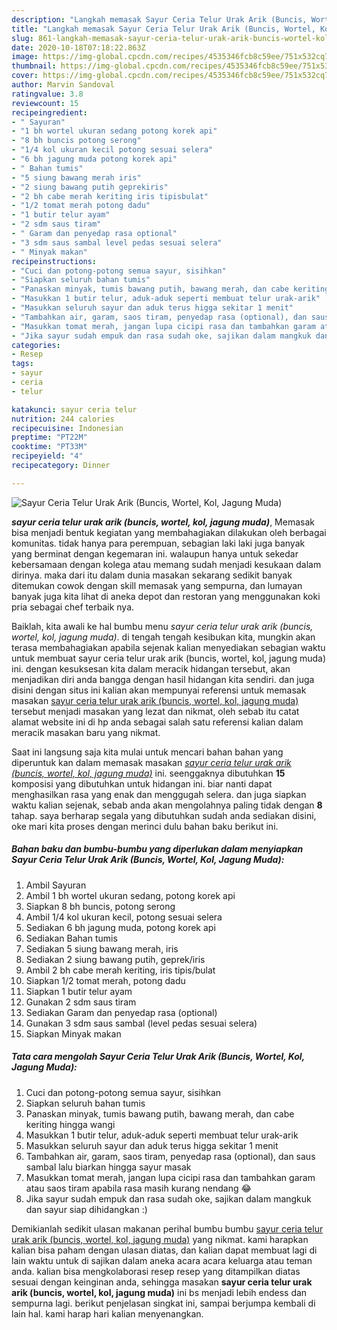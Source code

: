 ```yaml
---
description: "Langkah memasak Sayur Ceria Telur Urak Arik (Buncis, Wortel, Kol, Jagung Muda) Lezat"
title: "Langkah memasak Sayur Ceria Telur Urak Arik (Buncis, Wortel, Kol, Jagung Muda) Lezat"
slug: 861-langkah-memasak-sayur-ceria-telur-urak-arik-buncis-wortel-kol-jagung-muda-lezat
date: 2020-10-18T07:18:22.863Z
image: https://img-global.cpcdn.com/recipes/4535346fcb8c59ee/751x532cq70/sayur-ceria-telur-urak-arik-buncis-wortel-kol-jagung-muda-foto-resep-utama.jpg
thumbnail: https://img-global.cpcdn.com/recipes/4535346fcb8c59ee/751x532cq70/sayur-ceria-telur-urak-arik-buncis-wortel-kol-jagung-muda-foto-resep-utama.jpg
cover: https://img-global.cpcdn.com/recipes/4535346fcb8c59ee/751x532cq70/sayur-ceria-telur-urak-arik-buncis-wortel-kol-jagung-muda-foto-resep-utama.jpg
author: Marvin Sandoval
ratingvalue: 3.8
reviewcount: 15
recipeingredient:
- " Sayuran"
- "1 bh wortel ukuran sedang potong korek api"
- "8 bh buncis potong serong"
- "1/4 kol ukuran kecil potong sesuai selera"
- "6 bh jagung muda potong korek api"
- " Bahan tumis"
- "5 siung bawang merah iris"
- "2 siung bawang putih geprekiris"
- "2 bh cabe merah keriting iris tipisbulat"
- "1/2 tomat merah potong dadu"
- "1 butir telur ayam"
- "2 sdm saus tiram"
- " Garam dan penyedap rasa optional"
- "3 sdm saus sambal level pedas sesuai selera"
- " Minyak makan"
recipeinstructions:
- "Cuci dan potong-potong semua sayur, sisihkan"
- "Siapkan seluruh bahan tumis"
- "Panaskan minyak, tumis bawang putih, bawang merah, dan cabe keriting hingga wangi"
- "Masukkan 1 butir telur, aduk-aduk seperti membuat telur urak-arik"
- "Masukkan seluruh sayur dan aduk terus higga sekitar 1 menit"
- "Tambahkan air, garam, saos tiram, penyedap rasa (optional), dan saus sambal lalu biarkan hingga sayur masak"
- "Masukkan tomat merah, jangan lupa cicipi rasa dan tambahkan garam atau saos tiram apabila rasa masih kurang nendang 😂"
- "Jika sayur sudah empuk dan rasa sudah oke, sajikan dalam mangkuk dan sayur siap dihidangkan :)"
categories:
- Resep
tags:
- sayur
- ceria
- telur

katakunci: sayur ceria telur 
nutrition: 244 calories
recipecuisine: Indonesian
preptime: "PT22M"
cooktime: "PT33M"
recipeyield: "4"
recipecategory: Dinner

---
```



![Sayur Ceria Telur Urak Arik (Buncis, Wortel, Kol, Jagung Muda)](https://img-global.cpcdn.com/recipes/4535346fcb8c59ee/751x532cq70/sayur-ceria-telur-urak-arik-buncis-wortel-kol-jagung-muda-foto-resep-utama.jpg)

<b><i>sayur ceria telur urak arik (buncis, wortel, kol, jagung muda)</i></b>, Memasak bisa menjadi bentuk kegiatan yang membahagiakan dilakukan oleh berbagai komunitas. tidak hanya para perempuan, sebagian laki laki juga banyak yang berminat dengan kegemaran ini. walaupun hanya untuk sekedar kebersamaan dengan kolega atau memang sudah menjadi kesukaan dalam dirinya. maka dari itu dalam dunia masakan sekarang sedikit banyak ditemukan cowok dengan skill memasak yang sempurna, dan lumayan banyak juga kita lihat di aneka depot dan restoran yang menggunakan koki pria sebagai chef terbaik nya.



Baiklah, kita awali ke hal bumbu menu <i>sayur ceria telur urak arik (buncis, wortel, kol, jagung muda)</i>. di tengah tengah kesibukan kita, mungkin akan terasa membahagiakan apabila sejenak kalian menyediakan sebagian waktu untuk membuat sayur ceria telur urak arik (buncis, wortel, kol, jagung muda) ini. dengan kesuksesan kita dalam meracik hidangan tersebut, akan menjadikan diri anda bangga dengan hasil hidangan kita sendiri. dan juga disini dengan situs ini kalian akan mempunyai referensi untuk memasak masakan <u>sayur ceria telur urak arik (buncis, wortel, kol, jagung muda)</u> tersebut menjadi masakan yang lezat dan nikmat, oleh sebab itu catat alamat website ini di hp anda sebagai salah satu referensi kalian dalam meracik masakan baru yang nikmat.


Saat ini langsung saja kita mulai untuk mencari bahan bahan yang diperuntuk kan dalam memasak masakan <u><i>sayur ceria telur urak arik (buncis, wortel, kol, jagung muda)</i></u> ini. seenggaknya dibutuhkan <b>15</b> komposisi yang dibutuhkan untuk hidangan ini. biar nanti dapat menghasilkan rasa yang enak dan menggugah selera. dan juga siapkan waktu kalian sejenak, sebab anda akan mengolahnya paling tidak dengan <b>8</b> tahap. saya berharap segala yang dibutuhkan sudah anda sediakan disini, oke mari kita proses dengan merinci dulu bahan baku berikut ini.

<!--inarticleads1-->

##### Bahan baku dan bumbu-bumbu yang diperlukan dalam menyiapkan Sayur Ceria Telur Urak Arik (Buncis, Wortel, Kol, Jagung Muda):

1. Ambil  Sayuran
1. Ambil 1 bh wortel ukuran sedang, potong korek api
1. Siapkan 8 bh buncis, potong serong
1. Ambil 1/4 kol ukuran kecil, potong sesuai selera
1. Sediakan 6 bh jagung muda, potong korek api
1. Sediakan  Bahan tumis
1. Sediakan 5 siung bawang merah, iris
1. Sediakan 2 siung bawang putih, geprek/iris
1. Ambil 2 bh cabe merah keriting, iris tipis/bulat
1. Siapkan 1/2 tomat merah, potong dadu
1. Siapkan 1 butir telur ayam
1. Gunakan 2 sdm saus tiram
1. Sediakan  Garam dan penyedap rasa (optional)
1. Gunakan 3 sdm saus sambal (level pedas sesuai selera)
1. Siapkan  Minyak makan




<!--inarticleads2-->

##### Tata cara mengolah Sayur Ceria Telur Urak Arik (Buncis, Wortel, Kol, Jagung Muda):

1. Cuci dan potong-potong semua sayur, sisihkan
1. Siapkan seluruh bahan tumis
1. Panaskan minyak, tumis bawang putih, bawang merah, dan cabe keriting hingga wangi
1. Masukkan 1 butir telur, aduk-aduk seperti membuat telur urak-arik
1. Masukkan seluruh sayur dan aduk terus higga sekitar 1 menit
1. Tambahkan air, garam, saos tiram, penyedap rasa (optional), dan saus sambal lalu biarkan hingga sayur masak
1. Masukkan tomat merah, jangan lupa cicipi rasa dan tambahkan garam atau saos tiram apabila rasa masih kurang nendang 😂
1. Jika sayur sudah empuk dan rasa sudah oke, sajikan dalam mangkuk dan sayur siap dihidangkan :)




Demikianlah sedikit ulasan makanan perihal bumbu bumbu <u>sayur ceria telur urak arik (buncis, wortel, kol, jagung muda)</u> yang nikmat. kami harapkan kalian bisa paham dengan ulasan diatas, dan kalian dapat membuat lagi di lain waktu untuk di sajikan dalam aneka acara acara keluarga atau teman anda. kalian bisa mengkolaborasi resep resep yang ditampilkan diatas sesuai dengan keinginan anda, sehingga masakan <b>sayur ceria telur urak arik (buncis, wortel, kol, jagung muda)</b> ini bs menjadi lebih endess dan sempurna lagi. berikut penjelasan singkat ini, sampai berjumpa kembali di lain hal. kami harap hari kalian menyenangkan.
